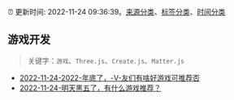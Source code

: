 :alarm_clock: 更新时间: 2022-11-24 09:36:39。[来源分类](../README.md)、[标签分类](../TAGS.md)、[时间分类](../TIMELINE.md)

## 游戏开发


> 关键字：`游戏`、`Three.js`、`Create.js`、`Matter.js`



- [2022-11-24-2022-年底了，-V-友们有啥好游戏可推荐否](https://www.v2ex.com/t/897616) 
- [2022-11-24-明天黑五了，有什么游戏推荐？](https://www.v2ex.com/t/897601) 